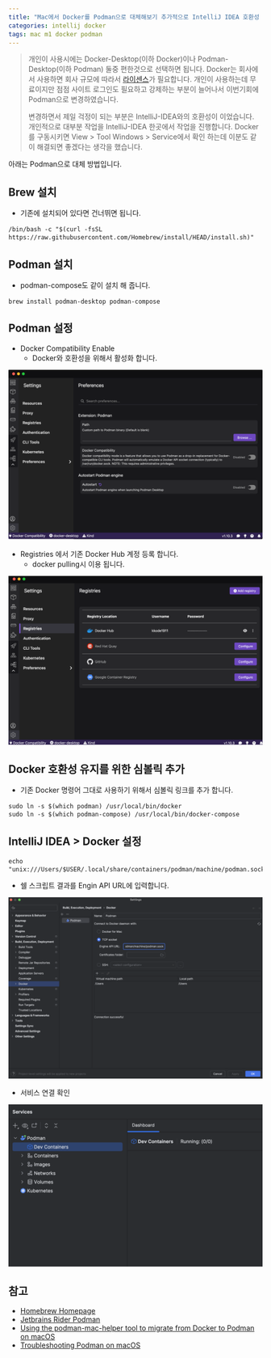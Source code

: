 ```yaml
---
title: "Mac에서 Docker를 Podman으로 대체해보기 추가적으로 IntelliJ IDEA 호환성 유지"
categories: intellij docker
tags: mac m1 docker podman
---
```


> 개인이 사용시에는 Docker-Desktop(이하 Docker)이나 Podman-Desktop(이하 Podman) 둘중 편한것으로 선택하면 됩니다.
> Docker는 회사에서 사용하면 회사 규모에 따라서 [라이센스](https://www.docker.com/pricing/)가 필요합니다.
> 개인이 사용하는데 무료이지만 점점 사이트 로그인도 필요하고 강제하는 부분이 늘어나서 이번기회에 Podman으로 변경하였습니다.
>
> 변경하면서 제일 걱정이 되는 부분은 IntelliJ-IDEA와의 호환성이 이었습니다.
> 개인적으로 대부분 작업을 IntelliJ-IDEA 한곳에서 작업을 진행합니다.
> Docker를 구동시키면 View > Tool Windows > Service에서 확인 하는데 이분도 같이 해결되면 좋겠다는 생각을 했습니다.

아래는 Podman으로 대체 방법입니다.

## Brew 설치

* 기존에 설치되어 있다면 건너뛰면 됩니다.

```shell
/bin/bash -c "$(curl -fsSL https://raw.githubusercontent.com/Homebrew/install/HEAD/install.sh)"
```

## Podman 설치

* podman-compose도 같이 설치 해 줍니다.

```shell
brew install podman-desktop podman-compose
```

## Podman 설정

* Docker Compatibility Enable
    * Docker와 호환성을 위해서 활성화 합니다.

![](/assets/images/2024-09-25/docker-compatibility-enable.png)

* Registries 에서 기존 Docker Hub 계정 등록 합니다.
    * docker pulling시 이용 됩니다.

![](/assets/images/2024-09-25/docker-registries.png)

## Docker 호환성 유지를 위한 심볼릭 추가

* 기존 Docker 명령어 그대로 사용하기 위해서 심볼릭 링크를 추가 합니다.

```shell
sudo ln -s $(which podman) /usr/local/bin/docker
sudo ln -s $(which podman-compose) /usr/local/bin/docker-compose
```

## IntelliJ IDEA > Docker 설정

```shell
echo "unix:///Users/$USER/.local/share/containers/podman/machine/podman.sock"
```

* 쉘 스크립트 결과를 Engin API URL에 입력합니다.

![](/assets/images/2024-09-25/intellij-podman-engin-api-url.png)

* 서비스 연결 확인

![](/assets/images/2024-09-25/intellij-idea-services.png)

## 참고

* [Homebrew Homepage](https://brew.sh/)
* [Jetbrains Rider Podman](https://www.jetbrains.com/help/rider/Podman.html)
* [Using the podman-mac-helper tool to migrate from Docker to Podman on macOS](https://podman-desktop.io/docs/migrating-from-docker/using-podman-mac-helper)
* [Troubleshooting Podman on macOS](https://podman-desktop.io/docs/troubleshooting/troubleshooting-podman-on-macos)